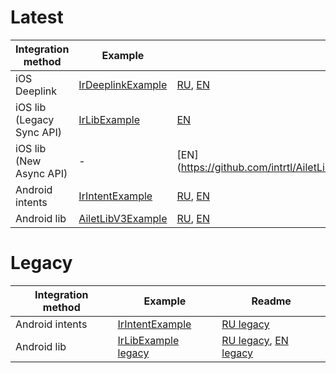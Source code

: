 # Latest
  Integration method | Example | Readme
------------- | ------------- | -------------
iOS Deeplink  |  [IrDeeplinkExample](https://github.com/intrtl/AiletLibraryExamples/tree/master/iOS/IrDeeplinkExample) | [RU](https://github.com/intrtl/AiletLibraryExamples/blob/master/iOS/IrDeeplinkExample/README.md), [EN](https://github.com/intrtl/AiletLibraryExamples/blob/master/iOS/IrDeeplinkExample/readme_en.md)
iOS lib (Legacy Sync API)| [IrLibExample](https://github.com/intrtl/AiletLibraryExamples/tree/master/iOS/IrLibExample) | [EN](https://github.com/intrtl/AiletLibraryExamples/blob/master/iOS/IrLibExample/readme.md)
iOS lib (New Async API)| - | [EN] (https://github.com/intrtl/AiletLibraryExamples/blob/master/iOS/IrLibSwiftAsyncAPI/README.md)
Android intents | [IrIntentExample](https://github.com/intrtl/AiletLibraryExamples/tree/master/Android/IrIntentExample) | [RU](https://github.com/intrtl/AiletLibraryExamples/blob/master/Android/IrIntentExample/readme_v2.md), [EN](https://github.com/intrtl/AiletLibraryExamples/blob/master/Android/IrIntentExample/readme_v2_en.md)
Android lib | [AiletLibV3Example](https://github.com/intrtl/AiletLibV3Example) | [RU](https://github.com/intrtl/AiletLibV3Example), [EN](https://github.com/intrtl/AiletLibV3Example/blob/main/readme_en.md)
# Legacy

  Integration method | Example | Readme
------------- | ------------- | -------------
Android intents | [IrIntentExample](https://github.com/intrtl/AiletLibraryExamples/tree/master/Android/IrIntentExample) | [RU legacy](https://github.com/intrtl/AiletLibraryExamples/blob/master/Android/IrIntentExample/readme.md)
Android lib | [IrLibExample legacy](https://github.com/intrtl/AiletLibraryExamples/tree/master/Android/IrLibExample) | [RU legacy](https://github.com/intrtl/AiletLibraryExamples/blob/master/Android/IrLibExample/readme.md), [EN legacy](https://github.com/intrtl/AiletLibraryExamples/blob/master/Android/IrLibExample/readme_en.md)